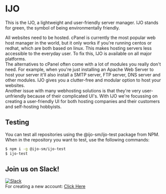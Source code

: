 # IJO
This is the IJO, a lightweight and user-friendly server manager. IJO stands for green, the symbol of being environmentally friendly.

All websites need to be hosted. cPanel is currently the most popular web host manager in the world, but it only works if you're running centos or redhat, which are both  based on linux. This makes hosting servers less accessible to the everyday user. To fix this, IJO is available on all major platforms.<br>
The alternatives to cPanel often come with a lot of modules you really don't need. For example, when you're just installing an Apache Web Server to host your server it'll also install a SMTP server, FTP server, DNS server and other modules. IJO gives you a clutter-free and modular option to host your websites.<br>
Another issue with many webhosting solutions is that they're very user-unfriendly because of their complicated UI's. With IJO we're focussing on creating a user-friendly UI for both hosting companies and their customers and self-hosting hobbyists.

## Testing
You can test all repositories using the @ijo-sm/ijo-test package from NPM. When in the repository you want to test, use the following commands:
```bash
$ npm i -g @ijo-sm/ijo-test
$ ijo-test
```

## Join us on Slack!
[![Slack](https://p9.zdassets.com/hc/theme_assets/138842/200037786/logo.png)](https://ijo-sm.slack.com)<br>
For creating a new account: [Click Here](https://join.slack.com/t/ijo-sm/shared_invite/enQtNDE2MTc0MjIxNTU4LWI2MzlkODM2MThlMDY5YWU3MjBjMzRiNDVkYjM1NjgwNWQyZDA4ZDViNGVhM2Y2NmUzNjQ2OTU5NTRhMzExNmI)
